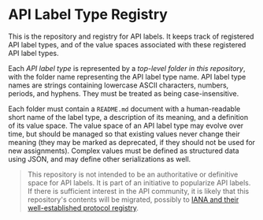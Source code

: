 # API Label Type Registry

This is the repository and registry for API labels. It keeps track of registered API label types, and of the value spaces associated with these registered API label types.

Each *API label type* is represented by a *top-level folder in this repository*, with the folder name representing the API label type name. API label type names are strings containing lowercase ASCII characters, numbers, periods, and hyphens. They must be treated as being case-insensitive.

Each folder must contain a `README.md` document with a human-readable short name of the label type, a description of its meaning, and a definition of its value space. The value space of an API label type may evolve over time, but should be managed so that existing values never change their meaning (they may be marked as deprecated, if they should not be used for new assignments). Complex values must be defined as structured data using JSON, and may define other serializations as well.

> This repository is not intended to be an authoritative or definitive space for API labels. It is part of an initiative to popularize API labels. If there is sufficient interest in the API community, it is likely that this repository's contents will be migrated, possibly to [IANA and their well-established protocol registry](https://www.iana.org/protocols). 
